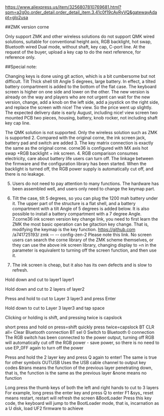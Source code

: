 https://www.aliexpress.us/item/3256807810769681.html?spm=a2g0o.order_detail.order_detail_item.3.41c0f19cAyRyVQ&gatewayAdapt=glo2usa

##ZMK version corne


Only support ZMK and other wireless solutions do not support QMK wired solutions, suitable for conventional height axis, RGB backlight, hot swap, Bluetooth wired
Dual mode, without shaft, key cap, C-port line. At the request of the buyer, upload a key cap to do the next reference, for reference only.



##Special note:


Changing keys is done using git action, which is a bit cumbersome but not difficult. Tilt Thick shell tilt Angle 5 degrees, large battery. In effect, a tilted battery compartment is added to the bottom of the flat case. The keyboard screen is higher on one side and lower on the other. The new version is already on the way and players who are not urgent can wait for the new version, change, add a knob on the left side, add a joystick on the right side, and replace the screen with nice! The view. So the price went up slightly. The expected delivery date is early August, including nice! view screen two mounted PCB two pieces, housing, battery, knob rocker, not including shaft key cap line.



The QMK solution is not supported. Only the wireless solution such as ZMK is supported
2. Compared with the original corne, the ink screen jack, battery pad and switch are added
3. The key matrix connection is exactly the same as the original corne. corne36 is configured with MX axis hot swap +RGB backlight + ink screen.
4. RGB comparison consumes electricity, care about battery life users can turn off. The linkage between the firmware and the configuration library has been started. When the backlight is turned off, the RGB power supply is automatically cut off, and there is no leakage.

5. Users do not need to pay attention to many functions. The hardware has been assembled well, and users only need to change the keymap part.

6. Tilt the case, tilt 5 degrees, so you can plug the 1200 mah battery under it. The upper part of the structure is a flat shell, and a battery compartment with a tilt Angle of 5 degrees is added below.
It is also possible to install a battery compartment with a 7 degree Angle.
7.corne36 ink screen version key change link, you need to first learn the ZMK the most basic operation can be gitaction key change. That is, modifying the keymap is the key function. https://github.com /a741725193/ zmk -- -- config-zen-2 Please note this link. No screen users can search the corne library of the ZMK scheme themselves, or they can use the above ink screen library, changing display to =n in the parameter is equivalent to turning off the screen function, and then use it.
8. The ink screen is cheap, but it also has its own defects and is slow to refresh.

Hold down and cut to layer1 layer1

Hold down and cut to 2 layers of layer2

Press and hold to cut to Layer 3 layer3 and press Enter

Hold down to cut to Layer 3 layer3 and tap space

Clicking or holding is shift, and pressing twice is capslock


short press and hold on press=shift
quickly press twice=capslock
BT CLR all= Clear Bluetooth connection
BT sel 0 Switch to Bluetooth 0 connection
The RGB switch has been connected to the power output, turning off RGB will automatically cut off the RGB power - save power, so there is no need to use EP_0FF again to turn off the power

Press and hold the 2 layer key and press Q again to enter! The same is true for other symbols
OUTUSB Uses the USB cable channel to output key codes
&trans means the function of the previous layer penetrating down, that is, the function is the same as the previous layer
&none means no function

Long press the thumb keys of both the left and right hands to cut to 3 layers
For example, long press the enter key and press Q to enter F1
&sys_ reset means restart, restart will refresh the screen
&BootLoader Press this key code, the keyboard will jump to the BootLoader mode, that is, incarnation as a U disk, load UF2 firmware to achieve
